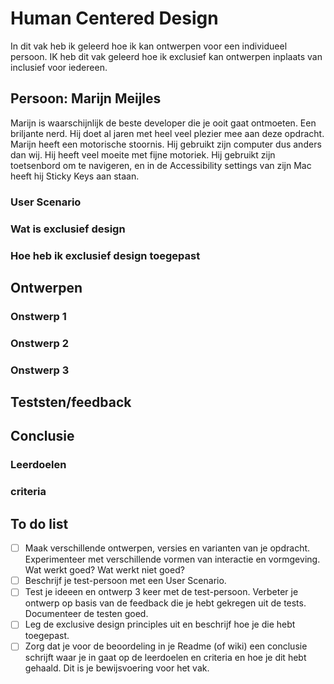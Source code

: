 # Human Centered Design 
In dit vak heb ik geleerd hoe ik kan ontwerpen voor een individueel persoon. IK heb dit vak geleerd hoe ik exclusief kan ontwerpen inplaats van inclusief voor iedereen.

## Persoon: Marijn Meijles
Marijn is waarschijnlijk de beste developer die je ooit gaat ontmoeten. Een briljante nerd. Hij doet al jaren met heel veel plezier mee aan deze opdracht. Marijn heeft een motorische stoornis. Hij gebruikt zijn computer dus anders dan wij. Hij heeft veel moeite met fijne motoriek. Hij gebruikt zijn toetsenbord om te navigeren, en in de Accessibility settings van zijn Mac heeft hij Sticky Keys aan staan.

### User Scenario

### Wat is exclusief design

### Hoe heb ik exclusief design toegepast

## Ontwerpen

### Onstwerp 1

### Onstwerp 2

### Onstwerp 3

## Teststen/feedback

## Conclusie

### Leerdoelen

### criteria


## To do list
- [ ] Maak verschillende ontwerpen, versies en varianten van je opdracht. Experimenteer met verschillende vormen van interactie en vormgeving. Wat werkt goed? Wat werkt niet goed?
- [ ] Beschrijf je test-persoon met een User Scenario.
- [ ] Test je ideeen en ontwerp 3 keer met de test-persoon. Verbeter je ontwerp op basis van de feedback die je hebt gekregen uit de tests. Documenteer de testen goed.
- [ ] Leg de exclusive design principles uit en beschrijf hoe je die hebt toegepast.
- [ ] Zorg dat je voor de beoordeling in je Readme (of wiki) een conclusie schrijft waar je in gaat op de leerdoelen en criteria en hoe je dit hebt gehaald. Dit is je bewijsvoering voor het vak.
